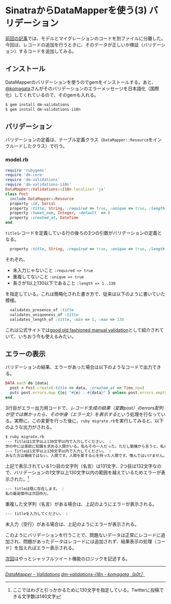 # <span>SinatraからDataMapperを使う(3)</span><span> バリデーション</span>

[前回の記事](/2011/02/13/ruby-sinatra-datamapper-2-migrate-model)では、モデルとマイグレーションのコードを別ファイルに分離した。今回は、レコードの追加を行うときに、そのデータが正しいか検証（バリデーション）するコードを追加してみる。

<!-- READMORE -->


## インストール

DataMapperのバリデーションを使うのでgemをインストールする。あと、[@komagata](https://github.com/komagata/dm-validations-i18n)さんがそのバリデーションのエラーメッセージを日本語化（国際化）してくれているので、そのgemも入れる。

~~~ sh
$ gem install dm-validations
$ gem install dm-validations-i18n
~~~


## バリデーション

バリデーションの定義は、テーブル定義クラス（`DataMapper::Resource`をインクルードしたクラス）で行う。


### model.rb

~~~ ruby
require 'rubygems'
require 'dm-core'
require 'dm-validations'
require 'dm-validations-i18n'
DataMapper::Validations::I18n.localize! 'ja'
class Post
  include DataMapper::Resource
  property :id, Serial
  property :title, String, :required => true, :unique => true, :length => 1..130
  property :tweet_num, Integer, :default  => 0
  property :created_at, DateTime
end
~~~

`title`レコードを定義している行の後ろの3つの引数がバリデーションの定義となる。

~~~ ruby
  property :title, String, :required => true, :unique => true, :length => 1..130
~~~

それぞれ、

- 未入力じゃないこと `:required => true`
- 重複してないこと `:unique => true`
- 長さが1以上130以下であること `:length => 1..130`

を指定している。これは簡略化された書き方で、従来は以下のように書いていた模様。

~~~ ruby
  validates_presence_of :title
  validates_uniqueness_of :title
  validates_length_of :title, :min => 1, :max => 130
~~~

これは公式サイトでは[good old fashioned manual validation](http://datamapper.org/docs/validations)として紹介されていて、いちおう今も使えるみたい。


## エラーの表示

バリデーションの結果、エラーがあった場合は以下のようなコードで出力できる。

~~~ ruby
DATA.each do |data|
  post = Post.create(:title => data, :created_at => Time.now)
  puts post.errors.map {|e| "#{e} : #{data}" } unless post.errors.empty?
end
~~~

3行目がエラー出力用コードで、*レコード生成の結果（変数post）のerrors配列が空では無かったら、その中身（エラー文）を表示する*という処理を行なっている。実際に、この変更を行った後に、`ruby migrate.rb`を実行してみると、以下のような出力がされる。

~~~ sh
$ ruby migrate.rb 
--- Titleは1文字以上130文字以内で入力してください。 :
世の中には貪欲に知識を求める人間がいる。私もその一人だった。ただし動機から言うと、私のはそれほど純粋ではなかった。知識愛から求めたのではなく、ただ無知な人間にたいする世間の侮蔑から身を護るためにそうしたのだった。そんなわけで、暇さえあれば、古本屋漁りをしていた。
--- Titleは1文字以上130文字以内で入力してください。 :
あなた方は機械ではない、人間です。人間を愛する心を持った人間です。憎んではいけません。愛を知らぬ人間、愛されたこともない人間だけが憎むのです。隷属のために戦ってはいけません。自由のために戦ってください。あなた方はこの人生をすばらしいものにする力を持っているのです。
~~~

上記で表示されている1つ目の文字列（名言）は131文字、2つ目は132文字なので、バリデーションの1文字以上130文字以内の範囲を越えているためエラーが表示された。[^1]

~~~ sh
--- titleは既に存在します。 :
私の最高傑作は次回作だ。
~~~

重複した文字列（名言）がある場合は、上記のようにエラーが表示される。

~~~ sh
--- titleを入力してください。 :
~~~

未入力（空行）がある場合は、上記のようにエラーが表示される。

このようにバリデーションを行うことで、問題ないデータは正常にレコードに追加され、問題があったデータはレコードには追加されず、結果表示の処理（コード）を加えればエラー表示される。

[次回](/2011/02/15/ruby-sinatra-datamapper-4-shuffle-tweet)はやっとシャッフルツイート機能のロジックを記述する。

---

<cite>[DataMapper - Validations](http://datamapper.org/docs/validations)</cite>
<cite>[dm-validations-i18n - komagata［p0t］](http://docs.komagata.org/4623)</cite>

[^1]: ここではわざと引っかかるために130文字を指定している。Twitterに投稿できる文字数は140文字
